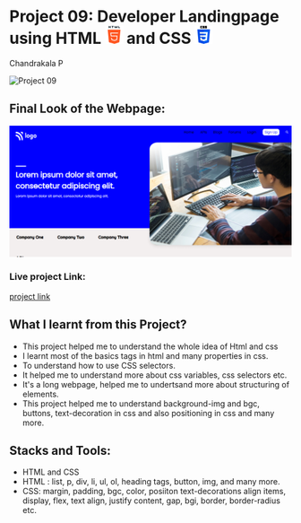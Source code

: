 # Project 09: Developer Landingpage using HTML ![](./final-look/html-5.png) and CSS ![](./final-look/css-3.png)

Chandrakala P

![Project 09](https://img.shields.io/badge/Project%20-09-green)

## Final Look of the Webpage:

![Final Look of the Website](./final-look/final.PNG)

### Live project Link:

[project link](https://developer-land-page-project9.netlify.app/)

## What I learnt from this Project?

- This project helped me to understand the whole idea of Html and css
- I learnt most of the basics tags in html and many properties in css.
- To understand how to use CSS selectors.
- It helped me to understand more about css variables, css selectors etc.
- It's a long webpage, helped me to undertsand more about structuring of elements.
- This project helped me to understand background-img and bgc, buttons, text-decoration in css and also positioning in css and many more.

## Stacks and Tools:

- HTML and CSS
- HTML : list, p, div, li, ul, ol, heading tags, button, img, and many more.
- CSS: margin, padding, bgc, color, posiiton text-decorations align items, display, flex, text align, justify content, gap, bgi, border, border-radius etc.
